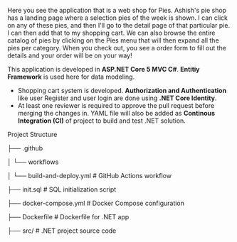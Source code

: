 Here you see the application that is a web shop for Pies. 
Ashish's pie shop has a landing page where a selection pies of the week is shown. I can click on any of these pies, and then I'll go to the detail page of that particular pie. 
I can then add that to my shopping cart. We can also browse the entire catalog of pies by clicking on the Pies menu that will then expand all the pies per category.
When you check out, you see a order form to fill out the details and your order will be on your way!

This application is developed in **ASP.NET Core 5 MVC C#**. **Entitiy Framework** is used here for data modeling. 
- Shopping cart system is developed. **Authorization and Authentication** like user Register and user login are done using **.NET Core Identity**. 
- At least one reviewer is required to approve the pull request before merging the changes in. YAML file will also be added as **Continous Integration (CI)** of project to build and test .NET solution.

Project Structure

├── .github

│   └── workflows

│       └── build-and-deploy.yml   # GitHub Actions workflow

├── init.sql                       # SQL initialization script

├── docker-compose.yml             # Docker Compose configuration

├── Dockerfile                     # Dockerfile for .NET app

├── src/                           # .NET project source code
